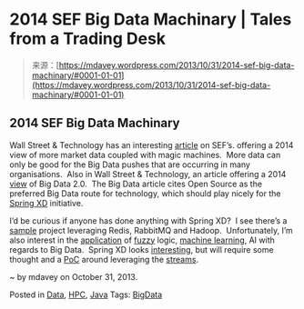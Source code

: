 <!--yml
category: 未分类
date: 2024-05-18 05:59:22
-->

# 2014 SEF Big Data Machinary | Tales from a Trading Desk

> 来源：[https://mdavey.wordpress.com/2013/10/31/2014-sef-big-data-machinary/#0001-01-01](https://mdavey.wordpress.com/2013/10/31/2014-sef-big-data-machinary/#0001-01-01)

## 2014 SEF Big Data Machinary

Wall Street & Technology has an interesting [article](http://www.wallstreetandtech.com/trading-technology/sefs-arrive-a-new-market-structure-is-bo/240163262) on SEF’s. offering a 2014 view of more market data coupled with magic machines.  More data can only be good for the Big Data pushes that are occurring in many organisations.  Also in Wall Street & Technology, an article offering a 2014 [view](http://www.wallstreetandtech.com/data-management/big-data-20-myth-vs-reality/240163372) of Big Data 2.0.  The Big Data article cites Open Source as the preferred Big Data route for technology, which should play nicely for the [Spring XD](http://projects.spring.io/spring-xd/) initiative.

I’d be curious if anyone has done anything with Spring XD?  I see there’s a [sample](http://docs.spring.io/spring-xd/docs/1.0.0.M3/reference/html/#_syslog_ingestion_into_hdfs) project leveraging Redis, RabbitMQ and Hadoop.  Unfortunately, I’m also interest in the [application](http://www.firmex.com/blog/7-big-data-techniques-that-create-business-value/) of [fuzzy](http://peds2040.chocchildrens.org/artificial-intelligence-big-data/) logic, [machine learning](http://www.slideshare.net/larsga/introduction-to-big-datamachine-learning), AI with regards to Big Data.  Spring XD looks [interesting](https://blog.codecentric.de/en/2013/09/spring-one-wrap-up-spring-batch-spring-hadoop-and-spring-xd/), but will require some thought and a [PoC](https://github.com/spring-projects/spring-hadoop-samples) around leveraging the [streams](http://spring.io/blog/2013/06/12/spring-xd-1-0-milestone-1-released).

~ by mdavey on October 31, 2013.

Posted in [Data](https://mdavey.wordpress.com/category/data/), [HPC](https://mdavey.wordpress.com/category/hpc/), [Java](https://mdavey.wordpress.com/category/languages/java/)
Tags: [BigData](https://mdavey.wordpress.com/tag/bigdata/)